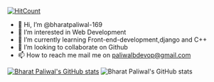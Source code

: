 [![HitCount](http://hits.dwyl.com/bharatpaliwal-169/bharatpaliwal-169.svg)](http://hits.dwyl.com/bharatpaliwal-169/bharatpaliwal-169)


- 👋 Hi, I’m @bharatpaliwal-169
- 👀 I’m interested in Web Development
- 🌱 I’m currently learning Front-end-development,django and C++
- 💞️ I’m looking to collaborate on Github
- 📫 How to reach me mail me on paliwalbdevop@gmail.com

<!---
bharatpaliwal-169/bharatpaliwal-169 is a ✨ special ✨ repository because its `README.md` (this file) appears on your GitHub profile.
You can click the Preview link to take a look at your changes.
--->
[![Bharat Paliwal's GitHub stats](https://github-readme-stats.vercel.app/api?username=bharatpaliwal-169)](https://github.com/bharatpaliwal-169/github-readme-stats)
![Bharat Paliwal's GitHub stats](https://github-readme-stats.vercel.app/api?username=bharatpaliwal-169&show_icons=true&theme=dark)
